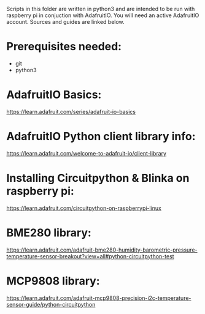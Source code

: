 Scripts in this folder are written in python3 and are intended to be run with raspberry pi in conjuction with AdafruitIO. You will need an active AdafruitIO account. Sources and guides are linked below.

# Prerequisites needed:
- git
- python3

# AdafruitIO Basics:
https://learn.adafruit.com/series/adafruit-io-basics

# AdafruitIO Python client library info:
https://learn.adafruit.com/welcome-to-adafruit-io/client-library

# Installing Circuitpython & Blinka on raspberry pi:
https://learn.adafruit.com/circuitpython-on-raspberrypi-linux

# BME280 library:
https://learn.adafruit.com/adafruit-bme280-humidity-barometric-pressure-temperature-sensor-breakout?view=all#python-circuitpython-test

# MCP9808 library:
https://learn.adafruit.com/adafruit-mcp9808-precision-i2c-temperature-sensor-guide/python-circuitpython
